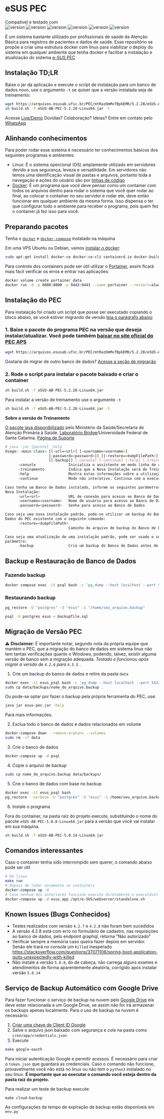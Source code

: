 # eSUS PEC

Compatível e testado com  
![version](https://img.shields.io/badge/version-5.2.28-cyan) ![version](https://img.shields.io/badge/version-5.0.12-blue) ![version](https://img.shields.io/badge/version-5.0.8-blue) ![version](https://img.shields.io/badge/version-4.5.5-blue) ![version](https://img.shields.io/badge/version-4.2.6-blue) ![version](https://img.shields.io/badge/version-5.0.14-blue)

É um sistema bastante utilizado por profissionais de saúde da Atenção Básica para registros de pacientes e dados de saúde. Esse repositório se propõe a criar uma estrutura docker com linux para viabilizar o deploy do sistema em qualquer ambiente que tenha docker e facilitar a instalação e atualização do sistema [e-SUS PEC](https://sisaps.saude.gov.br/esus/)

## Instalação TD;LR

Baixe o jar da aplicação e execute o script de instalação para um banco de dados novo, use o argumento `-t` se quiser que a versão instalada seja de treinamento:

```sh
wget https://arquivos.esusab.ufsc.br/PEC/mtRazOmMxfBpkEMK/5.2.28/eSUS-AB-PEC-5.2.28-Linux64.jar
sh build.sh -f eSUS-AB-PEC-5.2.28-Linux64.jar -t
```
Acesse [Live/Demo](https://pec.filipelopes.med.br) 
Dúvidas? Colaboração? Ideias? Entre em contato pelo [WhatsApp](https://wa.me/5571986056232?text=Gostaria+de+informa%C3%A7%C3%B5es+sobre+o+projeto+PEC+SUS)

## Alinhando conhecimentos

Para poder rodar esse sistema é necessário ter conhecimentos básicos dos seguintes programas e ambientes:
- Linux: É o sistema opercional (OS) amplamente utilizado em servidores devido a sua segurança, leveza e versatilidade. Em servidores não temos uma identificação visual de pastas e arquivos, portanto toda a navegação e ações do usuário são por [linhas de código](https://diolinux.com.br/sistemas-operacionais/principais-comandos-do-linux-saiba-o.html)
- [Docker](https://www.youtube.com/watch?v=ntbpIfS44Gw): É um programa que você deve pensar como um container com todos os arquivos dentro para rodar o sistema que você quer rodar ao final, ao colocar o container no seu servidor e rodar ele, deve então funcionar em qualquer ambiente da mesma forma. Isso dispensa o ter que configurar todo o ambiente para receber o programa, pois quem fez o container já fez isso para você.

## Preparando pacotes

Tenha o [`docker`](https://docs.docker.com/engine/install/) e [`docker-compose`](https://docs.docker.com/compose/install/) instalado na máquina

Em uma VPS Ubuntu ou Debian, vamos [instalar o docker](https://docs.docker.com/engine/install/ubuntu/):

```sh
sudo apt-get install docker-ce docker-ce-cli containerd.io docker-buildx-plugin docker-compose-plugin
```

Para controle dos containers pode ser útil utilizar o [Portainer](https://docs.portainer.io/start/install-ce/server/docker/linux), assim ficará mais fácil verificar os erros e entrar nas aplicações:

```sh
docker volume create portainer_data
docker run -d -p 8000:8000 -p 9443:9443 --name portainer --restart=always -v /var/run/docker.sock:/var/run/docker.sock -v portainer_data:/data portainer/portainer-ce:latest
```

## Instalação do PEC

Para instalação foi criado um script que posse ser executado copiando o bloco abaixo, se você estiver migrando de versão [leia o parágrafo abaixo](#migrando-versao)

### 1. Baixe o pacote do programa PEC na versão que deseja instalar/atualizar. Você pode também [baixar no site oficial do PEC APS](https://sisaps.saude.gov.br/esus)

```sh
wget https://arquivos.esusab.ufsc.br/PEC/mtRazOmMxfBpkEMK/5.2.28/eSUS-AB-PEC-5.2.28-Linux64.jar
```

Gostaria de migrar de outro banco de dados? [Acesse a seção de migração](#migrando-versao) 

### 2. Rode o script para instalar o pacote baixado e criar o container

```sh
sh build.sh -f eSUS-AB-PEC-5.2.28-Linux64.jar
```

Para instalar a versão de treinamento use o argumento `-t`

```sh
sh build.sh -f eSUS-AB-PEC-5.2.28-Linux64.jar -t
```

**Sobre a versão de Treinamento**

[O pacote java disponibilizado](https://sisaps.saude.gov.br/esus/) pelo Ministério da Saúde/Secretaria de Atenção Primária à Saúde. [Laboratório Bridge](https://www.linkedin.com/company/laboratoriobridge/)/Universidade Federal de Santa Catarina. [Página de Suporte](https://esusaps.freshdesk.com/support/login)

```sh
# java -jar {pacote} -help
Usage: <main class> [[-url=<url>] [-username=<username>]
                    [-password=<password>]] [[-restore=<dumpFilePath>]]
                    [[-backup]] [-console] [-continue] [-help] [-treinamento]
      -console               Inicializa o assistente em modo linha de comandos. Se omitido esse parâmetro, o assistente inicializa em modo interface gráfica.
      -treinamento           Indica que a Nova Instalação será de Treinamento. Se omitido esse parâmetro, a Nova Instalação será de Produção.
      -help                  Mostra estas informações sobre a utilização dos parâmetros do assistente.
      -continue              Modo não interativo. Continua com a execução das tarefas necessárias sem a necessidade de confirmação do usuário.

Caso tenha um Banco de Dados instalado, informe os seguintes parâmetros para
Nova Instalação:
      -url=<url>             URL de conexão para acesso ao Banco de Dados
      -username=<username>   Nome de usuário para acesso ao Banco de Dados
      -password=<password>   Senha para acesso ao Banco de Dados

Caso seja uma nova instalação padrão, pode-se utilizar um backup do Banco de
Dados do PEC existente com o seguinte comando:
      -restore=<dumpFilePath>
                             Caminho do arquivo de backup do Banco de Dados do PEC

Caso seja uma atualização de uma instalação padrão, pode ser usado o seguinte
parâmetro:
      -backup                Cria um backup do Banco de Dados antes de atualizar. Se omitido esse parâmetro, não será realizado um backup.
```

## Backup e Restauração de Banco de Dados

### Fazendo backup

```bash
docker compose exec -it psql bash -c 'pg_dump --host localhost --port 5432 -U "postgres" --format custom --blobs --encoding UTF8 --no-privileges --no-tablespaces --no-unlogged-table-data --file "/home/$(date +"%Y_%m_%d__%H_%M_%S").backup" "esus"'
```

### Restaurando backup

```bash
pg_restore -U "postgres" -d "esus" -1 "/home/seu_arquivo.backup"
```

```bash
psql -U postgres esus < backupfile.sql
```

## Migração de Versão PEC <a id='migrando-versao'></a>


⚠️ **Disclaimer**: É importante notar, segundo nota da própria equipe que mantém o PEC, que a migração do banco de dados em sistema linux não tem tantas verificações quanto o Windows, podendo, talvez, existir alguma versão de banco sem a migração adequada. *Testado e funcionou após migrar a versão de `4.2.6` para `4.5.5`* .

1. Crie um backup do banco de dados e retire da pasta `data`

```sh
docker exec -it esus_psql bash -c 'pg_dump --host localhost --port 5432 -U "postgres" --format custom --blobs --encoding UTF8 --no-privileges --no-tablespaces --no-unlogged-table-data --file "/home/$(date +"%Y_%m_%d__%H_%M_%S").backup" "esus"'
sudo cp data/backups/nome_do_arquivo.backup .
```

Ou pode-se optar por fazer o backup pela própria ferramenta do PEC, use:

```sh
java jar esus-pec.jar -help
```
Para mais informações.


2. Exclua todo o banco de dados e dados relacionados em volume

```sh
docker-compose down --remove-orphans --volumes
sudo rm -rf data
```

3. Crie o banco de dados

```sh
docker-compose up -d psql
```

4. Copie o arquivo de backup

```sh
sudo cp nome_do_arquivo.backup data/backups/
```

5. Crie o banco de dados com base no backup

```sh
docker exec -it esus_psql bash
pg_restore --verbose -U "postgres" -d "esus" -1 /home/seu_arquivo.backup
```

6. Instale o programa

Fora do container, na pasta raiz do projeto execute, substituindo o nome do pacote `eSUS-AB-PEC-5.0.8-Linux64.jar` para a versão que você vai instalar em sua máquina.

```sh
sh build.sh -f eSUS-AB-PEC-5.0.14-Linux64.jar
```

## Comandos interessantes

Caso o container tenha sido interrompido sem querer, o comando abaixo pode ser útil

```sh
# Em linux
make run
# Depois de rodar novamente os containers
docker-compose up -d
# Caso nenhum dos anteriores funcione execute diretamente o executável do sistema pec
docker-compose up -d esus_app /opt/e-SUS/webserver/standalone.sh
```

## Known Issues (Bugs Conhecidos)

- Testes realizados com versão `4.2.7` e `4.2.8` não foram bem sucedidos
- A versão 4.2.8 está com erro no formulário de cadastro, nas requisições ao banco de dados, pelo endpoint graphql, retorna "Não autorizado"
- Verificar sempre a memória caso queira fazer depois em servidor. Senão ele trará no console um `Killed` inesperado https://stackoverflow.com/questions/37071106/spring-boot-application-quits-unexpectedly-with-killed
- Não instale a versão `5.0.8`, do de cabeça, não carrega alguns exames e atendimentos de forma aparentemente aleatória, corrigido após instalar versão `5.0.14`

## Serviço de Backup Automático com Google Drive

Para fazer funcionar o serviço de backup na nuvem pelo [Google Drive](https://developers.google.com/drive/api/v3/reference) ela deve estar relacionada a um Google Drive, se assim não for irá armazenar os backups apenas localmente. Para o uso de backup na nuvem é necessário:

1. [Criar uma chave de Client ID Google](https://developers.google.com/drive/api/quickstart/python)
2. Salve o arquivo json baixado com segurança e cole na pasta como `cron/app/credentials.json`
3. Execute 
```sh
make google-oauth
```
Para iniciar autenticação Google e permitir acessos. É necessário para criar o `token.json` que guardará as credenciais. Caso o comando não funcione, provavelmente você não está no linux ou não tem o `python3` instalado no seu linux. **É importante que ao executar o comando você esteja dentro da pasta raiz do projeto.**

Para realizar um teste de backup execute:
```
make cloud-backup
```

As configurações de tempo de expiração de backup estão disponíveis em `env.py`